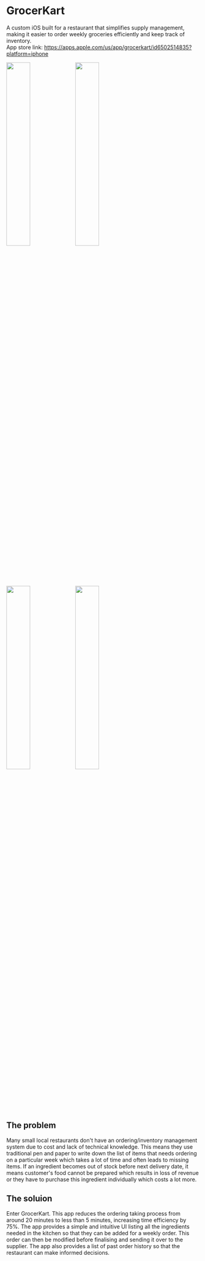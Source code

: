 # GrocerKart 
A custom iOS built for a restaurant that simplifies supply management, making it easier to order weekly groceries efficiently and keep track of inventory.  
App store link: https://apps.apple.com/us/app/grocerkart/id6502514835?platform=iphone

<div>
  <img src="https://github.com/user-attachments/assets/0ed940b5-d626-4830-9b7a-f22e06e78fd4" width="35%" >
  <img src="https://github.com/user-attachments/assets/e6ba3662-561d-4997-b3cc-aced62587600" width="35%">
</div>
<div>
  <img src="https://github.com/user-attachments/assets/9534aa9a-1949-4166-a34b-75dbaf1f8a98" width="35%">
  <img src="https://github.com/user-attachments/assets/9d629e03-1a9f-4234-b68b-d652628e01d4" width="35%">
</div>

## The problem
Many small local restaurants don't have an ordering/inventory management system due to cost and lack of technical knowledge. This means they use traditional pen and paper to write down the list of items that needs ordering on a particular week which takes a lot of time and often leads to missing items. If an ingredient becomes out of stock before next delivery date, it means customer's food cannot be prepared which results in loss of revenue or they have to purchase this ingredient individually which costs a lot more.

## The soluion
Enter GrocerKart. This app reduces the ordering taking process from around 20 minutes to less than 5 minutes, increasing time efficiency by 75%. The app provides a simple and intuitive UI listing all the ingredients needed in the kitchen so that they can be added for a weekly order. This order can then be modified before finalising and sending it over to the supplier. The app also provides a list of past order history so that the restaurant can make informed decisions. 
